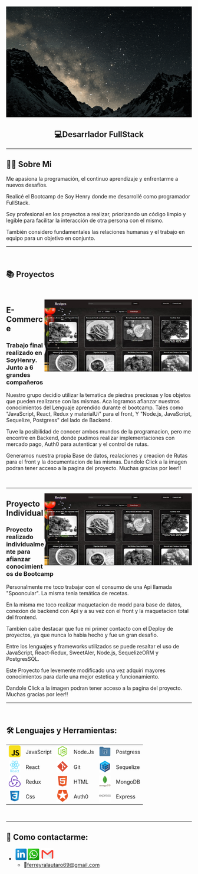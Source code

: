 <p>
<a >
<img height="300px" width="100%" src="./assets/holaMundo-dev.gif"/>
</a>
</p>

<h2 align="center">
  💻Desarrlador FullStack
</h2>

---

## **🧑🏾 Sobre Mi**

<p>
Me apasiona la programación, el continuo aprendizaje y enfrentarme a nuevos desafíos.

Realicé el Bootcamp de Soy Henry donde me desarrollé como programador FullStack.

Soy profesional en los proyectos a realizar, priorizando un código limpio y legible para facilitar la interacción de otra persona con el mismo.

También considero fundamentales las relaciones humanas y el trabajo en equipo para un objetivo en conjunto.

</p>

---

&nbsp;

## **📚 Proyectos**

&nbsp;

<a href="https://frontend-pf-g1.vercel.app/">
<img src="./images/HenryProyIndividual.jpg" alt="E-commerce HenryDiamonds"  align="right">     
</a>

## E-Commerce

<p width='40%' height="100%"align="rigth"> 
    <h3>Trabajo final realizado en SoyHenry. Junto a 6 grandes compañeros</h3>
    Nuestro grupo decidio utilizar la tematica de piedras preciosas y los objetos que pueden realizarse con las mismas.
    Aca logramos afianzar nuestros conocimientos del Lenguaje aprendido durante el bootcamp. Tales como "JavaScript, React, Redux y materialUi" para el front, Y "Node.js, JavaScript, Sequelize, Postgress" del lado de Backend.
    <p>Tuve la posibilidad de conocer ambos mundos de la programacion, pero me encontre en Backend, donde pudimos realizar implementaciones con mercado pago, Auth0 para autenticar y el control de rutas.</p>
    <p>Generamos nuestra propia Base de datos, realaciones y creacion de Rutas para el front y la documentacion de las mismas. Dandole Click a la imagen podran tener acceso a la pagina del proyecto. Muchas gracias por leer!!</p>
 </p>

&nbsp;&nbsp;

---

<a href="https://frontend-pf-g1.vercel.app/">
<img src="./images/HenryProyIndividual.jpg" alt="Proyecto Individual Spooncular"  align="right">     
</a>

## Proyecto Individual

<p width='40%' height="100%"align="rigth"> 
    <h3>Proyecto realizado individualmente para afianzar conocimientos de Bootcamp</h3>
    Personalmente me toco trabajar con el consumo de una Api llamada "Spooncular". La misma tenia temática de recetas.
    <p>En la misma me toco realizar maquetacion de modd para base de datos, conexion de backend con Api y a su vez con el front y la maquetacion total del frontend.</p>
    <p>Tambien cabe destacar que fue mi primer contacto con el Deploy de proyectos, ya que nunca lo habia hecho y fue un gran desafio.</p>
    <p>Entre los lenguajes y frameworks utilizados se puede resaltar el uso de JavaScript, React-Redux, SweetAler, Node.js, SequelizeORM y PostgresSQL.  </p>
    <p>Este Proyecto fue levemente modificado una vez adquiri mayores conocimientos para darle una mejor estetica y funcionamiento. </p>
    Dandole Click a la imagen podran tener acceso a la pagina del proyecto. Muchas gracias por leer!!
 </p>
 
---
&nbsp;
## **🛠 Lenguajes y Herramientas:**

<p  width='40%' align="center">

|                                       |            |                               |         |                                     |           |
| ------------------------------------- | ---------- | ----------------------------- | ------- | ----------------------------------- | --------- |
| ![javascript](./icons/javascript.png) | JavaScript | ![nodejs](./icons/nodejs.png) | Node.Js | ![postgres](./icons/postgres.png)   | Postgress |
| ![react](./icons/react.png)           | React      | ![git](./icons/git.png)       | Git     | ![sequelize](./icons/sequelize.png) | Sequelize |
| ![redux](./icons/redux.png)           | Redux      | ![html](./icons/html.png)     | HTML    | ![mongodb](./icons/mongodb.png)     | MongoDB   |
| ![css](./icons/css.png)               | Css        | ![auth0](./icons/auth0.png)   | Auth0   | ![express](./icons/express.png)     | Express   |

</p>

&nbsp;

---

## **📎 Como contactarme:**

- <a href="https://www.linkedin.com/in/lautarof-developer/" target="_blank"><img src="./icons/link.png" width="7%" /></a><a href="https://api.whatsapp.com/send?phone=3513348627" target="_blank"><img src="./icons/wsp.png" width="7%" /></a>
  <a href="mailto: ferreyralautaro69@gmail.com?" target="_blank"><img src="./icons/gmail.png" width="7%" /></a>
  - 📧ferreyralautaro69@gmail.com
